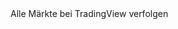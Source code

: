 <!-- TradingView Widget BEGIN -->
<div class="tradingview-widget-container">
  <div class="tradingview-widget-container__widget"></div>
  <div class="tradingview-widget-copyright"><a rel="noopener nofollow" target="_blank"><span class="blue-text">Alle Märkte bei TradingView verfolgen</span></a></div>
  <script type="text/javascript" src="https://s3.tradingview.com/external-embedding/embed-widget-advanced-chart.js" async>
  {
  "width": "1260",
  "height": "680",
  "symbol": "CME_MINI:MNQ1!",
  "interval": "15",
  "timezone": "Europe/Berlin",
  "theme": "dark",
  "style": "1",
  "locale": "de_DE",
  "enable_publishing": false,
  "backgroundColor": "rgba(238, 238, 238, 1)",
  "gridColor": "rgba(0, 0, 0, 0.06)",
  "allow_symbol_change": true,
  "watchlist": [
    "CME_MINI:MES1!",
    "CBOT_MINI:MYM1!"
  ],
  "calendar": false,
  "support_host": "https://www.tradingview.com"
}
  </script>
</div>
<!-- TradingView Widget END -->
